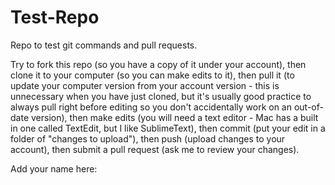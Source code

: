 # Test-Repo
Repo to test git commands and pull requests.

Try to fork this repo (so you have a copy of it under your account), then clone it to your computer (so you can make edits to it), then pull it (to update your computer version from your account version - this is unnecessary when you have just cloned, but it's usually good practice to always pull right before editing so you don't accidentally work on an out-of-date version), then make edits (you will need a text editor - Mac has a built in one called TextEdit, but I like SublimeText), then commit (put your edit in a folder of "changes to upload"), then push (upload changes to your account), then submit a pull request (ask me to review your changes).

Add your name here:
